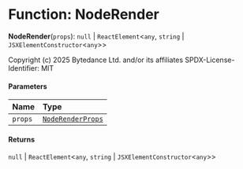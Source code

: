 # Function: NodeRender

**NodeRender**(`props`): `null` | `ReactElement`<`any`, `string` | `JSXElementConstructor`<`any`>>

Copyright (c) 2025 Bytedance Ltd. and/or its affiliates
SPDX-License-Identifier: MIT

#### Parameters

| Name | Type |
| :------ | :------ |
| `props` | [`NodeRenderProps`](/en/auto-docs/free-layout-editor/interfaces/NodeRenderProps.md) |

#### Returns

`null` | `ReactElement`<`any`, `string` | `JSXElementConstructor`<`any`>>
